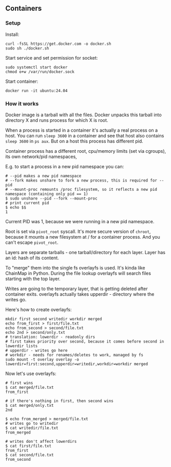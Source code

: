 ## Containers

### Setup

Install:
```shell
curl -fsSL https://get.docker.com -o docker.sh
sudo sh ./docker.sh
```

Start service and set permission for socket:
```shell
sudo systemctl start docker
chmod o+w /var/run/docker.sock
```

Start container:
```shell
docker run -it ubuntu:24.04
```

### How it works
Docker image is a tarball with all the files.
Docker unpacks this tarball into directory X and runs process for which X is root. 

When a process is started in a container it's actually a real process on a host.
You can run `sleep 3600` in a container and see that host also contains `sleep 3600` in `ps aux`.
But on a host this process has different pid.

Container process has a different root, cpu/memory limits (set via cgroups), its own network/pid namespaces,

E.g. to start a process in a new pid namespace you can:
```shell
# --pid makes a new pid namespace
# --fork makes unshare to fork a new process, this is required for --pid
# --mount-proc remounts /proc filesystem, so it reflects a new pid namespace (containing only pid == 1)
$ sudo unshare --pid --fork --mount-proc
# print current pid
$ echo $$
1
```

Current PID was 1, because we were running in a new pid namespace.

Root is set via `pivot_root` syscall. It's more secure version of `chroot`, because it mounts a new
filesystem at / for a container process. And you can't escape `pivot_root`.

Layers are separate tarballs - one tarball/directory for each layer. 
Layer has an id: hash of its content.

To "merge" them into the single fs 
overlayfs is used. It's kinda like ChainMap in Python. During the file lookup overlayfs will search files
starting with the top layer.

Writes are going to the temporary layer, that is getting deleted after container exits.
overlayfs actually takes upperdir - directory where the writes go.

Here's how to create overlayfs:
```shell
mkdir first second writedir workdir merged
echo from_first > first/file.txt
echo from_second > second/file.txt
echo 2nd > second/only.txt
# translation: lowerdir - readonly dirs
# first takes priority over second, because it comes before second in lowerdir lists
# upperdir - writes go here
# workdir - needs for renames/deletes to work, managed by fs
sudo mount -t overlay overlay -o lowerdir=first:second,upperdir=writedir,workdir=workdir merged
```

Now let's use overlayfs:
```shell
# first wins
$ cat merged/file.txt
from_first

# if there's nothing in first, then second wins
$ cat merged/only.txt
2nd

$ echo from_merged > merged/file.txt
# writes go to writedir
$ cat writedir/file.txt
from_merged

# writes don't affect lowerdirs
$ cat first/file.txt
from_first
$ cat second/file.txt
from_second
```
